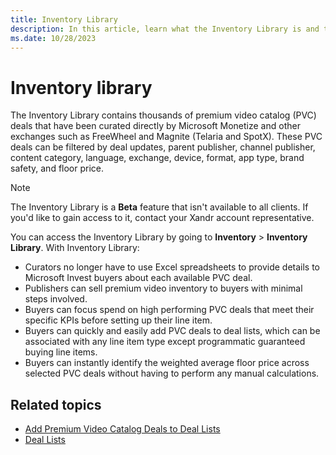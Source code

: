 ```yaml
---
title: Inventory Library
description: In this article, learn what the Inventory Library is and the advantages of using the Inventory Library.
ms.date: 10/28/2023
---
```


# Inventory library

The Inventory Library contains thousands of premium video catalog (PVC) deals that have been curated directly by Microsoft Monetize and other exchanges such as FreeWheel and Magnite (Telaria and SpotX). These PVC deals can be filtered by deal updates, parent publisher, channel publisher, content category, language, exchange, device, format, app type, brand safety, and floor price.

> [!NOTE]
> The Inventory Library is a **Beta** feature that isn't available to all clients. If you'd like to gain access to it, contact your Xandr account representative.

You can access the Inventory Library by going to **Inventory** > **Inventory Library**. With Inventory Library:

- Curators no longer have to use Excel spreadsheets to provide details to Microsoft Invest buyers about each available PVC deal.
- Publishers can sell premium video inventory to buyers with minimal steps involved.
- Buyers can focus spend on high performing PVC deals that meet their specific KPIs before setting up their line item.
- Buyers can quickly and easily add PVC deals to deal lists, which can be associated with any line item type except programmatic guaranteed buying line items.
- Buyers can instantly identify the weighted average floor price across selected PVC deals without having to perform any manual calculations.

## Related topics

- [Add Premium Video Catalog Deals to Deal Lists](add-premium-video-catalog-deals-to-deal-lists.md)
- [Deal Lists](deal-lists.md)
